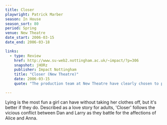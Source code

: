 ```yaml
---
title: Closer
playwright: Patrick Marber
season: In House
season_sort: 80
period: Spring
venue: New Theatre
date_start: 2006-03-15
date_end: 2006-03-18

links:
  - type: Review
    href: http://www.su-web2.nottingham.ac.uk/~impact/?p=306
    snapshot: jHORz
    publisher: Impact Nottingham
    title: "Closer (New Theatre)"
    date: 2006-03-15
    quote: "The production team at New Theatre have clearly chosen to present ‘Closer’ in a simple, clutter-free way. The best moments, however, are those where the stage directions break away from the norm and we really begin to see the tensions that underline the action. And after all, it is these tensions between the characters that make the play."

---
```


Lying is the most fun a girl can have without taking her clothes off, but it's better if they do. Described as a love story for adults, 'Closer' follows the vicious conflict between Dan and Larry as they battle for the affections of Alice and Anna.
